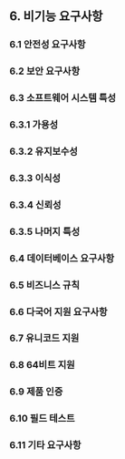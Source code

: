 ## 6. 비기능 요구사항
### 6.1 안전성 요구사항
### 6.2 보안 요구사항
### 6.3 소프트웨어 시스템 특성
### 6.3.1 가용성
### 6.3.2 유지보수성
### 6.3.3 이식성
### 6.3.4 신뢰성
### 6.3.5 나머지 특성
### 6.4 데이터베이스 요구사항
### 6.5 비즈니스 규칙
### 6.6 다국어 지원 요구사항
### 6.7 유니코드 지원
### 6.8 64비트 지원
### 6.9 제품 인증
### 6.10 필드 테스트
### 6.11 기타 요구사항
